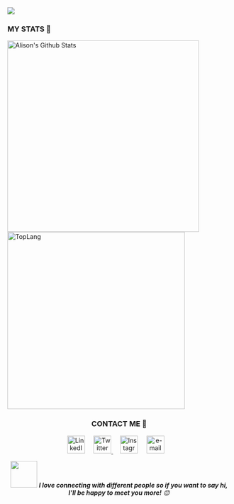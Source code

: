 <img src="https://github.com/AlisonQuinter17/AlisonQuinter17/blob/master/multimedia/sume.gif" class="responsive"/>

<h3>MY STATS 👾</h3>
<a><img width="432" img align="left" alt="Alison's Github Stats" src="https://github-readme-stats.vercel.app/api?username=alisonquinter17&show_icons=true&theme=tokyonight" class="responsive" />
</a><a><img width="400" img align="center" alt="TopLang" src="https://github-readme-stats.vercel.app/api/top-langs/?username=alisonquinter17&layout=compact&hide=html&theme=tokyonight" class="responsive"/></a>  
<h3 align="center">CONTACT ME 🤙</h3>
<p align="center">
    <!-- linkedin -->
    <a href="https://www.linkedin.com/in/alison-quintero-26a05619a/"><img src="https://cdn4.iconfinder.com/data/icons/social-messaging-ui-color-shapes-2-free/128/social-linkedin-circle-512.png" width="40px" alt="LinkedIn"></a> &nbsp; &nbsp;
    <!-- twitter -->
    <a href="https://twitter.com/AlisonQuinter17"><img src="https://webtus.net/wp-content/uploads/2016/05/Icon-Twitter.png" width="40px" alt="Twitter"> </a> &nbsp; &nbsp;
    <!-- Instagram-->
    <a href="https://www.instagram.com/quinterou.u/?hl=es-la"><img src="https://www.scouts.org.ar/wp-content/uploads/2019/05/logo-ig.png" width="40px" alt="Instagrma"></a> &nbsp; &nbsp;
    <!-- gmail-->
    <a href="mailto:1559@holbertonschool.com"><img src="https://i.pinimg.com/originals/84/7c/08/847c083cc09040091439e3c05d1fedde.png" width="40px" alt="e-mail"></a> &nbsp; &nbsp;
</p>

<div align="center">
<img src="https://media.giphy.com/media/LnQjpWaON8nhr21vNW/giphy.gif" width="60"> <em><b>I love connecting with different people so if you want to say hi, I'll be happy to meet you more!</b> 😊</em></div>
